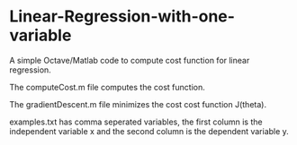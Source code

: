 # Linear-Regression-with-one-variable
A simple Octave/Matlab code to compute cost function for linear regression.	

The computeCost.m file computes the cost function. 

The gradientDescent.m file minimizes the cost cost function J(theta).

examples.txt has comma seperated variables, the first column is the independent variable x and the second column is the dependent variable y.
